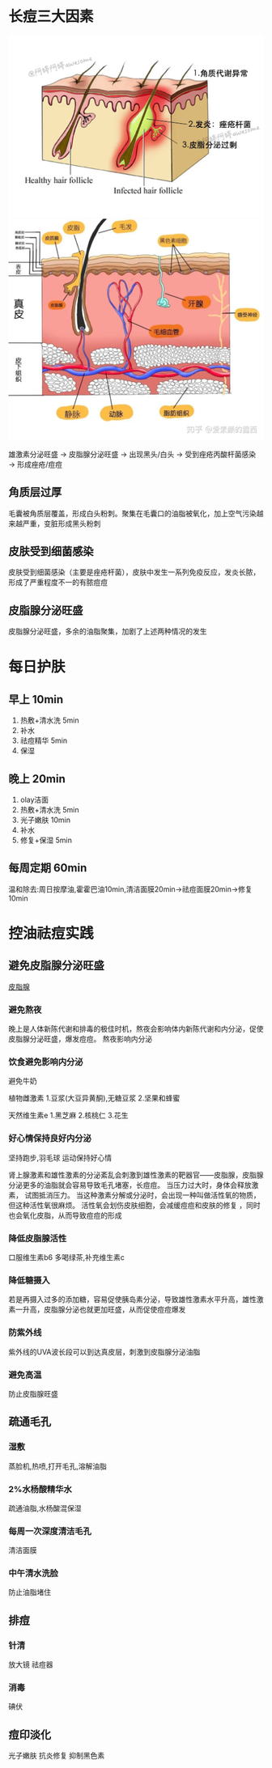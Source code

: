 # 长痘三大因素
![img_2.png](img_2.png)
![img_3.png](img_3.png)

雄激素分泌旺盛 → 皮脂腺分泌旺盛 → 出现黑头/白头 → 受到痤疮丙酸杆菌感染 → 形成痤疮/痘痘

## 角质层过厚
毛囊被角质层覆盖，形成白头粉刺。聚集在毛囊口的油脂被氧化，加上空气污染越来越严重，变脏形成黑头粉刺
## 皮肤受到细菌感染
皮肤受到细菌感染（主要是痤疮杆菌），皮肤中发生一系列免疫反应，发炎长脓，形成了严重程度不一的有脓痘痘
## 皮脂腺分泌旺盛
皮脂腺分泌旺盛，多余的油脂聚集，加剧了上述两种情况的发生

# 每日护肤
## 早上 10min
1. 热敷+清水洗 5min
2. 补水
3. 祛痘精华  5min
4. 保湿

## 晚上  20min
1. olay洁面
2. 热敷+清水洗 5min
3. 光子嫩肤    10min
4. 补水
5. 修复+保湿   5min

## 每周定期  60min
温和除去:周日按摩油,霍霍巴油10min,清洁面膜20min->祛痘面膜20min->修复10min

# 控油祛痘实践
## 避免皮脂腺分泌旺盛
[皮脂腺](https://www.zhihu.com/question/30353080)

### 避免熬夜
晚上是人体新陈代谢和排毒的极佳时机，熬夜会影响体内新陈代谢和内分泌，促使皮脂腺分泌旺盛，爆发痘痘。
熬夜影响内分泌

### 饮食避免影响内分泌 
避免牛奶

植物雌激素
1.豆浆(大豆异黄酮),无糖豆浆
2.坚果和蜂蜜

天然维生素e
1.黑芝麻
2.核桃仁
3.花生

### 好心情保持良好内分泌
坚持跑步,羽毛球 运动保持好心情

肾上腺激素和雄性激素的分泌紊乱会刺激到雄性激素的靶器官——皮脂腺，皮脂腺分泌更多的油脂就会容易导致毛孔堵塞，长痘痘。 当压力过大时，身体会释放激素，
试图抵消压力。 当这种激素分解或分泌时，会出现一种叫做活性氧的物质，但这种活性氧很麻烦。 活性氧会划伤皮肤细胞，会减缓痘痘和皮肤的修复 ，同时也会氧化皮脂，从而导致痘痘的形成
### 降低皮脂腺活性
口服维生素b6
多喝绿茶,补充维生素c

### 降低糖摄入
若是再摄入过多的添加糖，容易促使胰岛素分泌，导致雄性激素水平升高，雄性激素一升高，皮脂腺分泌也就更加旺盛，从而促使痘痘爆发


### 防紫外线
紫外线的UVA波长段可以到达真皮层，刺激到皮脂腺分泌油脂

### 避免高温
防止皮脂腺旺盛
## 疏通毛孔
### 湿敷
蒸脸机,热喷,打开毛孔,溶解油脂
### 2%水杨酸精华水
疏通油脂,水杨酸混保湿
### 每周一次深度清洁毛孔
清洁面膜
### 中午清水洗脸
防止油脂堵住

## 排痘
### 针清
放大镜
祛痘器
### 消毒
碘伏

## 痘印淡化
光子嫩肤
抗炎修复
抑制黑色素
